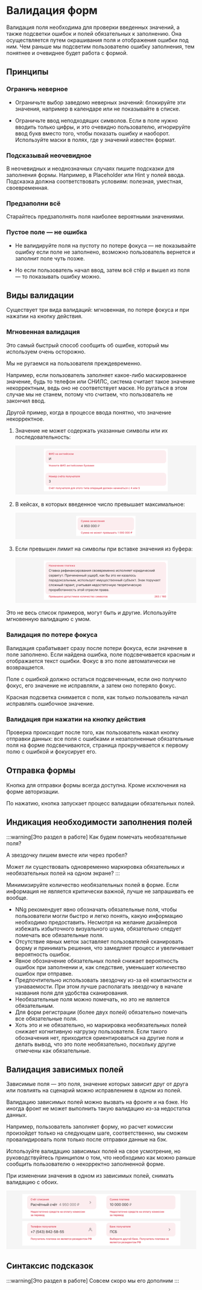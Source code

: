 # Валидация форм

Валидация поля необходима для проверки введенных значений, а также подсветки ошибок и полей обязательных к заполнению. Она осуществляется путем окрашивания поля и отображения ошибки под ним. Чем раньше мы подсветим пользователю ошибку заполнения, тем понятнее и очевиднее будет работа с формой.

## Принципы

### Ограничь неверное

- Ограничьте выбор заведомо неверных значений: блокируйте эти значения, например в календаре или не показывайте в списке.

- Ограничьте ввод неподходящих символов. Если в поле нужно вводить только цифры, и это очевидно пользователю, игнорируйте ввод букв вместо того, чтобы показать ошибку и наоборот. Используйте маски в полях, где у значений известен формат.

### Подсказывай неочевидное

В неочевидных и неоднозначных случаях пишите подсказки для заполнения формы. Например, в Placeholder или Hint у полей ввода. Подсказка должна соответствовать условиям: полезная, уместная, своевременная.

### Предзаполни всё

Старайтесь предзаполнять поля наиболее вероятными значениями.

### Пустое поле — не ошибка

- Не валидируйте поля на пустоту по потере фокуса — не показывайте ошибку если поле не заполнено, возможно пользователь вернется и заполнит поле чуть позже.

- Но если пользователь начал ввод, затем всё стёр и вышел из поля — то показывать ошибку можно.

## Виды валидации

Существует три вида валидаций: мгновенная, по потере фокуса и при нажатии на кнопку действия.

### Мгновенная валидация

Это самый быстрый способ сообщить об ошибке, который мы используем очень осторожно.

Мы не ругаемся на пользователя преждевременно.

Например, если пользователь заполняет какое-либо маскированное значение, будь то телефон или СНИЛС, система считает такое значение некорректным, ведь оно не соответствует маске. Но ругаться в этом случае мы не станем, потому что считаем, что пользователь не закончил ввод.

Другой пример, когда в процессе ввода понятно, что значение некорректное.

1. Значение не может содержать указанные символы или их последовательность:

   ![Поле с ошибкой](./impossible.png)

2. В кейсах, в которых введенное число превышает максимальное:

   ![Поле с ошибкой](./max-sum.png)

3. Если превышен лимит на символы при вставке значения из буфера:

   ![Поле с ошибкой](./max.png)

Это не весь список примеров, могут быть и другие. Используйте мгновенную валидацию с умом.

### Валидация по потере фокуса

Валидация срабатывает сразу после потери фокуса, если значение в поле заполнено. Если найдена ошибка, поле подсвечивается красным и отображается текст ошибки. Фокус в это поле автоматически не возвращается.

Поле с ошибкой должно остаться подсвеченным, если оно получило фокус, его значение не исправляли, а затем оно потеряло фокус.

Красная подсветка снимается с поля, как только пользователь начал исправлять ошибочное значение.

### Валидация при нажатии на кнопку действия

Проверка происходит после того, как пользователь нажал кнопку отправки данных: все поля с ошибками и незаполненные обязательные поля на форме подсвечиваются, страница прокручивается к первому полю с ошибкой и фокусирует его.

## Отправка формы

Кнопка для отправки формы всегда доступна. Кроме исключения на форме авторизации.

По нажатию, кнопка запускает процесс валидации обязательных полей.

## Индикация необходимости заполнения полей

:::warning[Это раздел в работе]
Как будем помечать необязательные поля?

А звездочку пишем вместе или через пробел?

Может ли существовать одновременно маркировка обязательных и необязательных полей на одном экране?
:::

Минимизируйте количество необязательных полей в форме. Если информация не является критически важной, лучше не запрашивать ее вообще.

- NNg рекомендует явно обозначать обязательные поля, чтобы пользователи могли быстро и легко понять, какую информацию необходимо предоставить. Несмотря на желание дизайнеров избежать избыточного визуального шума, обязательно следует помечать все обязательные поля.
- Отсутствие явных меток заставляет пользователей сканировать форму и принимать решения, что замедляет процесс и увеличивает вероятность ошибок.
- Явное обозначение обязательных полей снижает вероятность ошибок при заполнении и, как следствие, уменьшает количество ошибок при отправке.
- Предпочтительно использовать звездочку из-за её компактности и узнаваемости. При этом лучше располагать звездочку в начале названия поля для удобства сканирования.
- Необязательные поля можно помечать, но это не является обязательным.
- Для форм регистрации (более двух полей) обязательно помечать все обязательные поля.
- Хоть это и не обязательно, но маркировка необязательных полей снижает когнитивную нагрузку пользователя. Если такого обозначения нет, приходится ориентироваться на другие поля и делать вывод, что это поле необязательно, поскольку другие отмечены как обязательные.

## Валидация зависимых полей

Зависимые поля — это поля, значение которых зависит друг от друга или повлиять на сценарий можно исправлением в одном из полей.

Валидацию зависимых полей можно вызвать на фронте и на бэке. Но иногда фронт не может выполнить такую валидацию из-за недостатка данных.

Например, пользователь заполняет форму, но расчет комиссии произойдет только на следующем шаге, соответственно, мы сможем провалидировать поля только после отправки данные на бэк.

Используйте валидацию зависимых полей на свое усмотрение, но руководствуйтесь принципом о том, что необходимо как можно раньше сообщить пользователю о некорректно заполненной форме.

При изменении значения в одном из зависимых полей, снимать валидацию с обоих.

![Валидация зависимых полей](./dependent.png)

## Синтаксис подсказок

:::warning[Это раздел в работе]
Совсем скоро мы его дополним
:::

